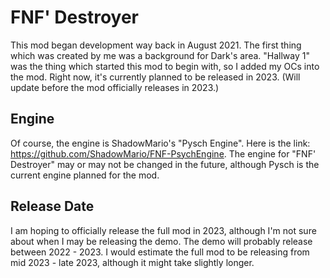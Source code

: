 # FNF' Destroyer

This mod began development way back in August 2021. The first thing which was created by me was a background for Dark's area. "Hallway 1" was the thing which started this mod to begin with, so I added my OCs into the mod. Right now, it's currently planned to be released in 2023. (Will update before the mod officially releases in 2023.)

## Engine
Of course, the engine is ShadowMario's "Pysch Engine". Here is the link: https://github.com/ShadowMario/FNF-PsychEngine. The engine for "FNF' Destroyer" may or may not be changed in the future, although Pysch is the current engine planned for the mod. 

## Release Date
I am hoping to officially release the full mod in 2023, although I'm not sure about when I may be releasing the demo. The demo will probably release between 2022 - 2023. I would estimate the full mod to be releasing from mid 2023 - late 2023, although it might take slightly longer.
